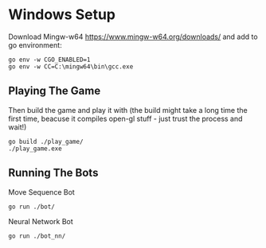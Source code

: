 # Windows Setup

Download Mingw-w64 https://www.mingw-w64.org/downloads/ and add to go environment:

```console
go env -w CGO_ENABLED=1
go env -w CC=C:\mingw64\bin\gcc.exe
```

## Playing The Game
Then build the game and play it with (the build might take a long time the first time, beacuse it compiles open-gl stuff - just trust the process and wait!)

```console
go build ./play_game/
./play_game.exe
```

## Running The Bots

Move Sequence Bot

```console
go run ./bot/
```
Neural Network Bot

```console
go run ./bot_nn/
```




